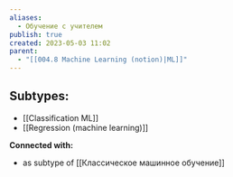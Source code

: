```yaml
---
aliases:
  - Обучение с учителем
publish: true
created: 2023-05-03 11:02
parent:
  - "[[004.8 Machine Learning (notion)|ML]]"
---
```






## Subtypes:
- [[Classification ML]] 
- [[Regression (machine learning)]]










**Connected with:**
- as subtype of [[Классическое машинное обучение]]



